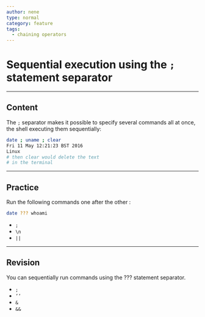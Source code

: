 ```yaml
---
author: nene
type: normal
category: feature
tags:
  - chaining operators
---
```


# Sequential execution using the `;` statement separator


---

## Content

The `;` separator makes it possible to specify several commands all at once, the shell executing them sequentially: 

```bash
date ; uname ; clear
Fri 11 May 12:21:23 BST 2016
Linux
# then clear would delete the text
# in the terminal
```


---

## Practice

Run the following commands one after the other :

```bash
date ??? whoami
```

- `;`
- `\n`
- `||`


---

## Revision

You can sequentially run commands using the ??? statement separator.

- `;`
- `’’`
- `&`
- `&&`
